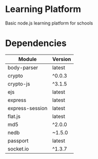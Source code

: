 # Learning Platform
Basic node.js learning platform for schools

# Dependencies
| Module          | Version |
| --------------- | ------- |
| body-parser     | latest  |
| crypto          | ^0.0.3  |
| crypto-js       | ^3.1.5  |
| ejs             | latest  |
| express         | latest  |
| express-session | latest  |
| flat.js         | latest  |
| md5             | ^2.0.0  |
| nedb            | ~1.5.0  |
| passport        | latest  |
| socket.io       | ^1.3.7  |
